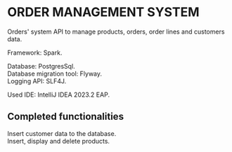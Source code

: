 # ORDER MANAGEMENT SYSTEM

Orders' system API to manage products, orders, order lines and customers data.  

Framework: Spark.  

Database: PostgresSql.  
Database migration tool: Flyway.  
Logging API: SLF4J.  

Used IDE: IntelliJ IDEA 2023.2 EAP.  

## Completed functionalities  
Insert customer data to the database.  
Insert, display and delete products.  
